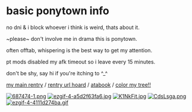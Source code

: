 # basic ponytown info


no dni & i block whoever i think is weird, thats about it.

~please~ don't involve me in drama this is ponytown.

often offtab, whispering is the best way to get my attention.

pt mods disabled my afk timeout so i leave every 15 minutes.

don't be shy, say hi if you're itching to ^_^

[my main rentry](https://rentry.co/goatse) / [rentry url hoard](https://rentry.co/thackerrr) / [atabook](https://ogrish.atabook.org/) / [color my tree!!](https://colormytree.me/2024/01JF0C84DYK1JMRZ3GYJ0E50NN)

[![687474-1.png](https://i.postimg.cc/c1TG9V0t/687474-1.png)](https://postimg.cc/dD7fDN7J) [![ezgif-4-a5d2f63fa6.jpg](https://i.postimg.cc/V63hG6dg/ezgif-4-a5d2f63fa6.jpg)](https://postimg.cc/5YSpjf5Q) [![K1NkFit.jpg](https://i.postimg.cc/7ZWfW8nh/K1NkFit.jpg)](https://postimg.cc/CRbhR2tp) [![CdsLsga.png](https://i.postimg.cc/y8dDjY92/CdsLsga.png)](https://postimg.cc/dLbQtF59) [![ezgif-4-4111d274ba.gif](https://i.postimg.cc/9F1pz0Ck/ezgif-4-4111d274ba.gif)](https://postimg.cc/4m7tSJKv)



